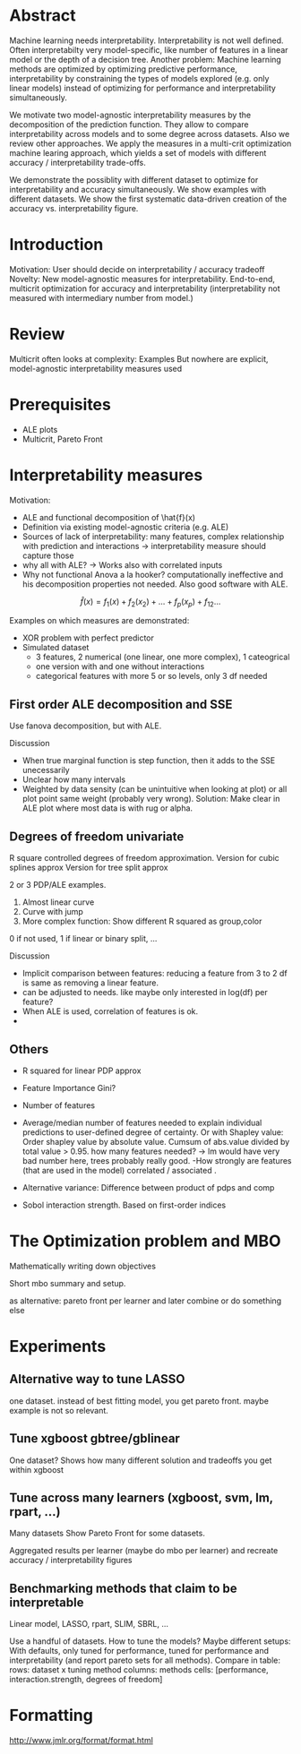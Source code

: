 # Abstract

<!-- Background -->
Machine learning needs interpretability. 
Interpretability is not well defined.
Often interpretabilty very model-specific, like number of features in a linear model or the depth of a decision tree.
Another problem: Machine learning methods are optimized by optimizing predictive performance, interpretability by constraining the types of models  explored (e.g. only linear models) instead of optimizing for performance and interpretability simultaneously.

<!-- Methods -->
We motivate two model-agnostic interpretability measures by the decomposition of the prediction function.
They allow to compare interpretability across models and to some degree across datasets.
Also we review other approaches.
We apply the measures in a multi-crit optimization machine learing approach, which yields a set of models with different accuracy / interpretability trade-offs.


<!-- Results -->
We demonstrate the possiblity with different dataset to optimize for interpretability and accuracy simultaneously. 
We show examples with different datasets.
We show the first systematic data-driven creation of the accuracy vs. interpretability figure.


# Introduction
Motivation: User should decide on interpretability  / accuracy tradeoff
Novelty: New model-agnostic measures for interpretability. End-to-end, multicrit optimization for accuracy and interpretability (interpretability not measured with intermediary number from model.)

# Review

Multicrit often looks at complexity: Examples
But nowhere are explicit, model-agnostic interpretability measures used


# Prerequisites

- ALE plots
- Multicrit, Pareto Front

# Interpretability measures


Motivation: 
- ALE and functional decomposition of \hat{f}(x)
- Definition via existing model-agnostic criteria (e.g. ALE)
- Sources of lack of interpretability: many features, complex relationship with prediction and interactions -> interpretability measure should capture those
- why all with ALE? -> Works also with correlated inputs
- Why not functional Anova a la hooker? computationally ineffective and his decomposition properties not needed. Also good software with ALE.

$$\hat{f}(x) = f_1(x) + f_2(x_2) + \ldots + f_p(x_p) + f_{12} ...$$

Examples on which measures are demonstrated:
- XOR problem with perfect predictor
- Simulated dataset
  - 3 features, 2 numerical (one linear, one more complex), 1 cateogrical
  - one version with and one without interactions
  - categorical features with more 5 or so levels, only 3 df needed

## First order ALE decomposition and SSE

Use fanova decomposition, but with ALE.

Discussion
- When true marginal function is step function, then it adds to the SSE unecessarily
- Unclear how many intervals
- Weighted by data sensity (can be unintuitive when looking at plot) or all plot point same weight (probably very wrong). Solution: Make clear in ALE plot where most data is with rug or alpha.

## Degrees of freedom univariate

R square controlled degrees of freedom approximation.
Version for cubic splines approx
Version for tree split approx

2 or 3 PDP/ALE examples.
1. Almost linear curve
2. Curve with jump
3. More complex function: Show different R squared as group,color

0 if not used, 1 if linear or binary split, ...

Discussion 
- Implicit comparison between features: reducing a feature from 3 to 2 df is same as removing a linear feature. 
- can be adjusted to needs. like maybe only interested in log(df) per feature?
- When ALE is used, correlation of features is ok.
- 


## Others

- R squared for linear PDP approx
- Feature Importance Gini?
- Number of features
- Average/median number of features needed to explain individual predictions to user-defined degree of certainty. Or with Shapley value: Order shapley value by absolute value. Cumsum of abs.value divided by total value > 0.95. how many features needed? -> lm would have very bad number here, trees probably really good.
-How strongly are features (that are used in the model) correlated / associated .
- Alternative variance: Difference between product of pdps and comp

- Sobol interaction strength. Based on first-order indices

# The Optimization problem and MBO
Mathematically writing down objectives

Short mbo summary and setup.

as alternative: pareto front per learner and later combine or do something else

# Experiments

## Alternative way to tune LASSO
one dataset.
instead of best fitting model, you get pareto front.
maybe example is not so relevant.

## Tune xgboost gbtree/gblinear
One dataset?
Shows how many different solution and tradeoffs you get within xgboost

## Tune across many learners (xgboost, svm, lm, rpart, ...)
Many datasets
Show Pareto Front for some datasets.

Aggregated results per learner (maybe do mbo per learner) and recreate accuracy / interpretability figures


## Benchmarking methods that claim to be interpretable

Linear model, LASSO, rpart, SLIM, SBRL, ...

Use a handful of datasets.
How to tune the models? Maybe different setups: With defaults, only tuned for performance, tuned for performance and interpretability (and report pareto sets for all methods).
Compare in table:
  rows: dataset x tuning method
  columns: methods
  cells: [performance, interaction.strength, degrees of freedom]


# Formatting
http://www.jmlr.org/format/format.html


